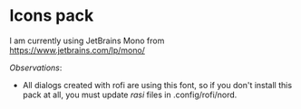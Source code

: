 # Icons pack
I am currently using JetBrains Mono from https://www.jetbrains.com/lp/mono/

*Observations*:

- All dialogs created with rofi are using this font, so if you don't install
  this pack at all, you must update *rasi* files in .config/rofi/nord.

